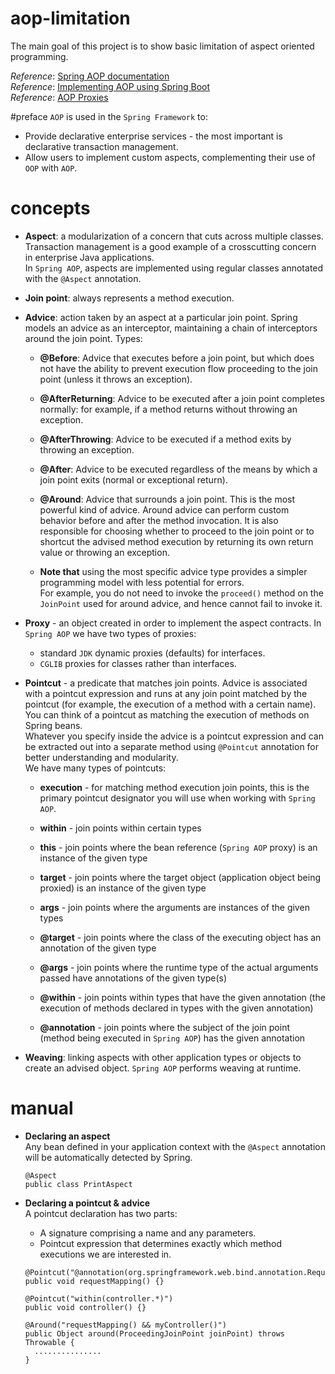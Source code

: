 # aop-limitation
The main goal of this project is to show basic limitation of aspect oriented 
programming.  

_Reference_: [Spring AOP documentation](https://docs.spring.io/spring/docs/current/spring-framework-reference/core.html#aop)  
_Reference_: [Implementing AOP using Spring Boot](http://www.baeldung.com/spring-aop-annotation)  
_Reference_: [AOP Proxies](https://docs.spring.io/spring/docs/current/spring-framework-reference/core.html#aop-understanding-aop-proxies)  

#preface
`AOP` is used in the `Spring Framework` to:
* Provide declarative enterprise services - the most important is declarative 
transaction management.
* Allow users to implement custom aspects, complementing their use 
of `OOP` with `AOP`.

# concepts
* **Aspect**: a modularization of a concern that cuts across multiple classes. 
Transaction management is a good example of a crosscutting concern in 
enterprise Java applications.  
In `Spring AOP`, aspects are implemented using regular classes annotated 
with the `@Aspect` annotation.

* **Join point**: always represents a method execution.

* **Advice**: action taken by an aspect at a particular join point. Spring 
    models an advice as an interceptor, maintaining a chain of interceptors 
    around the join point.
    Types:
    * **@Before**: Advice that executes before a join point, 
    but which does not have the ability to prevent execution flow proceeding 
    to the join point (unless it throws an exception).
    
    * **@AfterReturning**: Advice to be executed after a join point completes 
    normally: for example, if a method returns without throwing an exception.
    
    * **@AfterThrowing**: Advice to be executed if a method exits by throwing 
    an exception.
    
    * **@After**: Advice to be executed regardless of the means by which a 
    join point exits (normal or exceptional return).
    
    * **@Around**: Advice that surrounds a join point. 
    This is the most powerful kind of advice. Around advice can perform custom 
    behavior before and after the method invocation. 
    It is also responsible for choosing whether to proceed to the join point or 
    to shortcut the advised method execution by returning its own return value 
    or throwing an exception.
    
    * **Note that** using the most specific advice type provides a simpler programming 
    model with less potential for errors.  
    For example, you do not need to invoke the `proceed()` method on the 
    `JoinPoint` used for around advice, and hence cannot fail to invoke it.

* **Proxy** - an object created in order to implement the aspect contracts. 
In `Spring AOP` we have two types of proxies:
    * standard `JDK` dynamic proxies (defaults) for interfaces.
    * `CGLIB` proxies for classes rather than interfaces.

* **Pointcut** - a predicate that matches join points. Advice is associated 
with a pointcut expression and runs at any join point matched by the pointcut 
(for example, the execution of a method with a certain name). 
You can think of a pointcut as matching the execution of methods on Spring beans.  
Whatever you specify inside the advice is a pointcut expression and can be 
extracted out into a separate method using `@Pointcut` annotation for better 
understanding and modularity.  
    We have many types of pointcuts:
    * **execution** - for matching method execution join points, 
    this is the primary pointcut designator you will use when working with 
    `Spring AOP`.
    
    * **within** - join points within certain types 
    
    * **this** - join points where the bean reference 
    (`Spring AOP` proxy) is an instance of the given type
    
    * **target** - join points where the target object 
    (application object being proxied) is an instance of the given type
    
    * **args** - join points where the arguments are 
    instances of the given types
    
    * **@target** - join points where the class of the 
    executing object has an annotation of the given type
    
    * **@args** - join points where the runtime type of the 
    actual arguments passed have annotations of the given type(s)
    
    * **@within** - join points within types that have the 
    given annotation (the execution of methods declared in types with the 
    given annotation)
    
    * **@annotation** - join points where the subject of the 
    join point (method being executed in `Spring AOP`) has the given annotation

* **Weaving**: linking aspects with other application types or objects to create 
an advised object. `Spring AOP` performs weaving at runtime.

# manual
* **Declaring an aspect**  
Any bean defined in your application context with the `@Aspect` annotation will be 
automatically detected by Spring.
    ```
    @Aspect
    public class PrintAspect
    ```

* **Declaring a pointcut & advice**  
A pointcut declaration has two parts: 
    * A signature comprising a name and any parameters.
    * Pointcut expression that determines exactly which method 
    executions we are interested in.
    ```
    @Pointcut("@annotation(org.springframework.web.bind.annotation.RequestMapping)")
    public void requestMapping() {}

    @Pointcut("within(controller.*)")
    public void controller() {}

    @Around("requestMapping() && myController()")
    public Object around(ProceedingJoinPoint joinPoint) throws Throwable {
      ...............
   }      
    ```